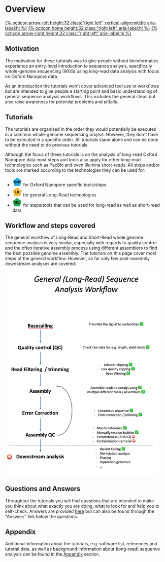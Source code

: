 # Overview 

[{% octicon arrow-left height:32 class:"right left" vertical-align:middle aria-label:hi %}](index.md) [{% octicon home height:32 class:"right left" aria-label:hi %}](index.md) [{% octicon arrow-right height:32 class:"right left" aria-label:hi %}](SU.md)

## Motivation

The motivation for these tutorials was to give people without bioinformatics experience an entry-level introduction to sequence analysis, specifically whole-genome sequencing (WGS) using long-read data analysis with focus on Oxford Nanopore data. 

As an introduction the tutorials won't cover advanced tool use or workflows but are intended to give people a starting point and basic understanding of general sequence analysis workflows. This includes the general steps but also raise awareness for potential problems and pitfalls. 


## Tutorials

The tutorials are organised in the order they would potentially be executed in a common whole-genome sequencing project. However, they don't have to be executed in a specific order. All tutorials stand alone and can be done without the need to do previous tutorials.

Although the focus of these tutorials is on the analysis of long-read Oxford Nanopore data most steps and tools also apply for other long-read technologies such as PacBio and even Illumina short-reads. All steps and/or tools are marked according to the technologies they can be used for: 
* <img src="figures/ONT.png" height="30px"> for Oxford Nanopore specific tools/steps
* <img src="figures/LR.png" height="30px"> for general Long-Read technologies
* <img src="figures/SL.png" height="30px"> for steps/tools that can be used for long-read as well as short-read data


## Workflow and steps covered

The general workflow of Long-Read and Short-Read whole genome sequence analysis is very similar, especially with regards to quality control and the often iterative assembly process using different assemblers to find the best possible genome assembly. The tutorials on this page cover most steps of the general workflow. However, so far only few post-assembly downstream analyses are covered:

<center>
<img src="figures/WF.png" width="500px">
</center>

## Questions and Answers

Throughout the tutorials you will find questions that are intended to make you think about what exactly you are doing, what to look for and help you to self-check. Answers are provided [here](APP_ANS.md) but can also be found through the "Answers" link below the questions.


## Appendix

Additional information about the tutorials, e.g. software list, references and tutorial data, as well as background information  about (long-read) sequence analysis can be found in the [Appendix](APP.md) section.
